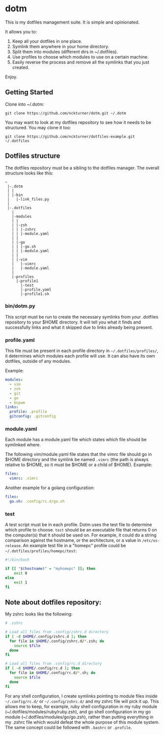 dotm
========
This is my dotfiles management suite.  It is simple and opinionated.  

It allows you to:

1. Keep all your dotfiles in one place.
2. Symlink them anywhere in your home directory.
3. Split them into modules (different dirs in ~/.dotfiles).
4. Use profiles to choose which modules to use on a certain machine.
5. Easily reverse the process and remove all the symlinks that you just created.

Enjoy.


## Getting Started

Clone into ~/.dotm:
```
git clone https://github.com/nckturner/dotm.git ~/.dotm
```

You may want to look at my dotfiles repository to see how it needs to be structured.  You may clone it too:
```
git clone https://github.com/nckturner/dotfiles-example.git ~/.dotfiles
```

## Dotfiles structure

The dotfiles repository must be a sibling to the dotfiles manager.  The overall structure looks like this:

```
~ 
 |-.dotm
 | |
 | |-bin
 |   |-link_files.py
 | 
 |-.dotfiles
   |
   |-modules
   | |
   | |-zsh
   | | |-zshrc
   | | |-module.yaml
   | |
   | |-go
   | | |-go.sh
   | | |-module.yaml
   | |
   | |-vim
   |   |-vimrc
   |   |-module.yaml
   |
   |-profiles
     |-profile1
       |-test
       |-profile.yaml
       |-profile1.sh
```

### bin/dotm.py
This script must be run to create the necessary symlinks from your .dotfiles repository to your $HOME directory.  It will tell you what it finds and successfully links and what it skipped due to links already being present.  

### profile.yaml
This file must be present in each profile directory in `~/.dotfiles/profiles/`, it determines which modules each profile will use.  It can also have its own dotfiles, outside of any modules.

Example:

```yaml
modules:
  - vim
  - zsh
  - git
  - go
  - bspwm
links:
  profile: .profile
  gitconfig: .gitconfig
```

### module.yaml
Each module has a module.yaml file which states which file should be symlinked where.  

The following vim/module.yaml file states that the vimrc file should go in $HOME directory and the symlink be named `.vimrc` (the path is always relative to $HOME, so it must be $HOME or a child of $HOME).
Example:

```yaml
files:
  vimrc: .vimrc
```
Another example for a golang configuration:

```yaml
files:
  go.sh: .config/rc.d/go.sh
```

### test
A test script must be in each profile.  Dotm uses the test file to determine which profile to choose.  `test` should be an executable file that returns 0 on the computer(s) that it should be used on.  For example, it could do a string comparison against the hostname, or the architecture, or a value in `/etc/os-release`.  An example test file in a "homepc" profile could be `~/.dotfiles/profiles/homepc/test`:

```bash
#!/bin/bash

if [[ "$(hostname)" = "myhomepc" ]]; then
	exit 0
else
	exit 1
fi
```

## Note about dotfiles repository:
My zshrc looks like the following: 

```zsh
# .zshrc

# Load all files from .config/zshrc.d directory
if [ -d $HOME/.config/zshrc.d ]; then
  for file in $HOME/.config/zshrc.d/*.zsh; do
    source $file
  done
fi

# Load all files from .config/rc.d directory
if [ -d $HOME/.config/rc.d ]; then
  for file in $HOME/.config/rc.d/*.sh; do
    source $file
  done
fi
```

For any shell configuration, I create symlinks pointing to module files inside `~/.config/rc.d/` or `~/.config/zshrc.d/` and my zshrc file will pick it up.  This allows me to keep, for example, ruby shell configuration in my ruby module (~/.dotfiles/modules/ruby/ruby.zsh), and go shell configuration in my go module (~/.dotfiles/modules/go/go.zsh), rather than putting everything in my .zshrc file which would defeat the whole purpose of this module system.  The same concept could be followed with `.bashrc` or `.profile`.
